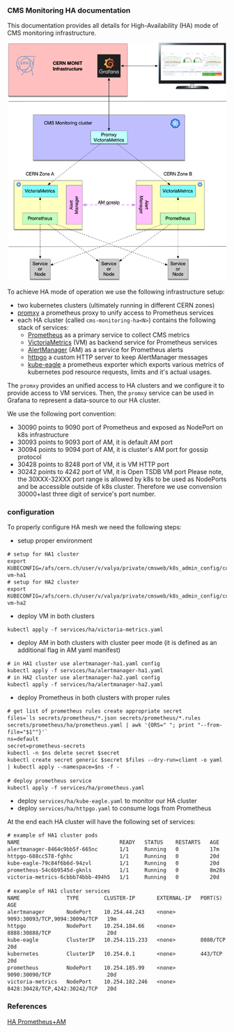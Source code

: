 ### CMS Monitoring HA documentation
This documentation provides all details for High-Availability (HA) mode 
of CMS monitoring infrastructure.

![HA architecture](../../images/CMSMonitoringHA.png)

To achieve HA mode of operation we use the
following infrastructure setup:
- two kubernetes clusters (ultimately running in different CERN zones)
- [promxy](https://github.com/jacksontj/promxy) a prometheus proxy to unify
  access to Prometheus services
- each HA cluster (called `cms-monitoring-ha<N>`) contains the following stack
  of services:
  - [Prometheus](http://prometheus.io/) as a primary service to collect CMS
    metrics
  - [VictoriaMetrics](https://victoriametrics.github.io/) (VM) as backend service
  for Prometheus services
  - [AlertManager](https://www.prometheus.io/docs/alerting/latest/alertmanager/) (AM)
  as a service for Prometheus alerts
  - [httpgo](https://github.com/dmwm/CMSKubernetes/blob/master/kubernetes/monitoring/services/httpgo.yaml)
  a custom HTTP server to keep AlertManager messages
  - [kube-eagle](https://github.com/cloudworkz/kube-eagle) a prometheus
    exporter which exports various metrics of kubernetes pod resource requests,
    limits and it's actual usages.

The `promxy` provides an unified access to HA clusters and we configure it to
provide access to VM services. Then, the `promxy` service can be used in
Grafana to represent a data-source to our HA cluster.

We use the following port convention:
- 30090 points to 9090 port of Prometheus and exposed as NodePort on k8s
  infrastructure
- 30093 points to 9093 port of AM, it is default AM port
- 30094 points to 9094 port of AM, it is cluster's AM port for gossip protocol
- 30428 points to 8248 port of VM, it is VM HTTP port
- 30242 points to 4242 port of VM, it is Open TSDB VM port
Please note, the 30XXX-32XXX port range is allowed by k8s to be used as
NodePorts and be accessible outside of k8s cluster. Therefore we use convension
30000+last three digit of service's port number.

### configuration
To properly configure HA mesh we need the following steps:
- setup proper environment
```
# setup for HA1 cluster
export KUBECONFIG=/afs/cern.ch/user/v/valya/private/cmsweb/k8s_admin_config/config.monit/config.monitoring-vm-ha1
# setup for HA2 cluster
export KUBECONFIG=/afs/cern.ch/user/v/valya/private/cmsweb/k8s_admin_config/config.monit/config.monitoring-vm-ha2
```
- deploy VM in both clusters
```
kubectl apply -f services/ha/victoria-metrics.yaml
```
- deploy AM in both clusters with cluster peer mode (it is defined as an
  additional flag in AM yaml manifest)
```
# in HA1 cluster use alertmanager-ha1.yaml config
kubectl apply -f services/ha/alertmanager-ha1.yaml
# in HA2 cluster use alertmanager-ha2.yaml config
kubectl apply -f services/ha/alertmanager-ha2.yaml
```
- deploy Prometheus in both clusters with proper rules
```
# get list of prometheus rules create appropriate secret
files=`ls secrets/prometheus/*.json secrets/prometheus/*.rules secrets/prometheus/ha/prometheus.yaml | awk '{ORS=" "; print "--from-file="$1""}'`
ns=default
secret=prometheus-secrets
kubectl -n $ns delete secret $secret
kubectl create secret generic $secret $files --dry-run=client -o yaml | kubectl apply --namespace=$ns -f -

# deploy prometheus service
kubectl apply -f services/ha/prometheus.yaml
```
- deploy `services/ha/kube-eagle.yaml` to monitor our HA cluster
- deploy `services/ha/httpgo.yaml` to consume logs from Prometheus

At the end each HA cluster will have the following set of services:
```
# example of HA1 cluster pods
NAME                                READY   STATUS    RESTARTS   AGE
alertmanager-8464c9bb5f-665nc       1/1     Running   0          17m
httpgo-688cc578-fghhc               1/1     Running   0          20d
kube-eagle-79c84f6b6d-94zvl         1/1     Running   0          20d
prometheus-54c6b9545d-gknls         1/1     Running   0          8m28s
victoria-metrics-6cbbb74bbb-494h5   1/1     Running   0          20d

# example of HA1 cluster services
NAME               TYPE        CLUSTER-IP       EXTERNAL-IP   PORT(S)                         AGE
alertmanager       NodePort    10.254.44.243    <none>        9093:30093/TCP,9094:30094/TCP   19m
httpgo             NodePort    10.254.184.66    <none>        8888:30888/TCP                  20d
kube-eagle         ClusterIP   10.254.115.233   <none>        8080/TCP                        20d
kubernetes         ClusterIP   10.254.0.1       <none>        443/TCP                         20d
prometheus         NodePort    10.254.185.99    <none>        9090:30090/TCP                  20d
victoria-metrics   NodePort    10.254.182.246   <none>        8428:30428/TCP,4242:30242/TCP   20d
```


### References
[HA Prometheus+AM](https://www.robustperception.io/high-availability-prometheus-alerting-and-notification)
